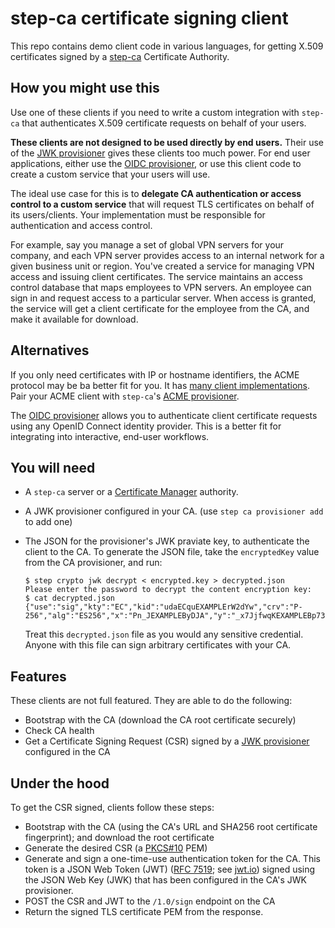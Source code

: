 # step-ca certificate signing client

This repo contains demo client code in various languages, for getting X.509 certificates signed by a [step-ca](https://github.com/smallstep/certificates/) Certificate Authority.

## How you might use this

Use one of these clients if you need to write a custom integration with `step-ca` that authenticates X.509 certificate requests on behalf of your users.

**These clients are not designed to be used directly by end users.** Their use of the [JWK provisioner](https://smallstep.com/docs/step-ca/provisioners#jwk) gives these clients too much power. For end user applications, either use the [OIDC provisioner](https://smallstep.com/docs/step-ca/provisioners/#oauthoidc-single-sign-on), or use this client code to create a custom service that your users will use.

The ideal use case for this is to **delegate CA authentication or access control to a custom service** that will request TLS certificates on behalf of its users/clients.
Your implementation must be responsible for authentication and access control.

For example, say you manage a set of global VPN servers for your company, 
and each VPN server provides access to an internal network for a given business unit or region.
You've created a service for managing VPN access and issuing client certificates.
The service maintains an access control database that maps employees to VPN servers.
An employee can sign in and request access to a particular server.
When access is granted, the service will get a client certificate for the employee from the CA,
and make it available for download.

## Alternatives

If you only need certificates with IP or hostname identifiers, the ACME protocol may be ba better fit for you.
It has [many client implementations](https://letsencrypt.org/docs/client-options/).
Pair your ACME client with `step-ca`'s [ACME provisioner](https://smallstep.com/docs/step-ca/provisioners#acme).

The [OIDC provisioner](https://smallstep.com/docs/step-ca/provisioners/#oauthoidc-single-sign-on) allows you to authenticate client certificate requests using any OpenID Connect identity provider.
This is a better fit for integrating into interactive, end-user workflows.

## You will need

- A `step-ca` server or a [Certificate Manager](https://smallstep.com/certificate-manager/) authority.
- A JWK provisioner configured in your CA. (use `step ca provisioner add` to add one)
- The JSON for the provisioner's JWK praviate key, to authenticate the client to the CA. To generate the JSON file, take the `encryptedKey` value from the CA provisioner, and run:

  ```
  $ step crypto jwk decrypt < encrypted.key > decrypted.json
  Please enter the password to decrypt the content encryption key: 
  $ cat decrypted.json
  {"use":"sig","kty":"EC","kid":"udaECquEXAMPLErW2dYw","crv":"P-256","alg":"ES256","x":"Pn_JEXAMPLEByDJA","y":"_x7JjfwqKEXAMPLEBp73E","d":"u1_OZH1EXAMPLEXAL__bE6u0"}
  ```
  
  Treat this `decrypted.json` file as you would any sensitive credential. Anyone with this file can sign arbitrary certificates with your CA.

## Features

These clients are not full featured. They are able to do the following:
- Bootstrap with the CA (download the CA root certificate securely)
- Check CA health
- Get a Certificate Signing Request (CSR) signed by a [JWK provisioner](https://smallstep.com/docs/step-ca/provisioners#jwk) configured in the CA

## Under the hood

To get the CSR signed, clients follow these steps:
- Bootstrap with the CA (using the CA's URL and SHA256 root certificate fingerprint); and download the root certificate
- Generate the desired CSR (a [PKCS#10](https://www.rfc-editor.org/rfc/rfc2986#section-4.2) PEM)
- Generate and sign a one-time-use authentication token for the CA. This token is a JSON Web Token (JWT) ([RFC 7519](https://datatracker.ietf.org/doc/html/rfc7519); see [jwt.io](https://jwt.io/)) signed using the JSON Web Key (JWK) that has been configured in the CA's JWK provisioner.
- POST the CSR and JWT to the `/1.0/sign` endpoint on the CA
- Return the signed TLS certificate PEM from the response.

